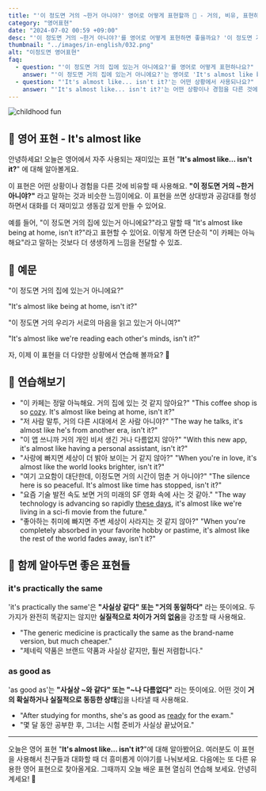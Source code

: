 ```yaml
---
title: "'이 정도면 거의 ~한거 아니야?' 영어로 어떻게 표현할까 🤔 - 거의, 비유, 표현하기 영어로"
category: "영어표현"
date: "2024-07-02 00:59 +09:00"
desc: "'이 정도면 거의 ~한거 아니야?'를 영어로 어떻게 표현하면 좋을까요? '이 정도면 거의 집에 있는거 아니에요?', '이 정도면 거의 우리가 서로의 마음을 읽고 있는거 아니여?' 등을 영어로 표현하는 법을 배워봅시다. 다양한 예문을 통해서 연습하고 본인의 표현으로 만들어 보세요."
thumbnail: "../images/in-english/032.png"
alt: "이정도면 영어표현"
faq:
  - question: "'이 정도면 거의 집에 있는거 아니에요?'를 영어로 어떻게 표현하나요?"
    answer: "'이 정도면 거의 집에 있는거 아니에요?'는 영어로 'It's almost like being at home, isn't it?'라고 표현할 수 있습니다."
  - question: "'It's almost like... isn't it?'는 어떤 상황에서 사용되나요?"
    answer: "'It's almost like... isn't it?'는 어떤 상황이나 경험을 다른 것에 비유할 때 사용합니다. 예를 들어, 'It's almost like being at home, isn't it?'는 '이 정도면 거의 집에 있는거 아니에요?'라는 의미입니다."
---
```


![childhood fun](../images/in-english/032-1.avif)

## 🌟 영어 표현 - It's almost like

안녕하세요! 오늘은 영어에서 자주 사용되는 재미있는 표현 "**It's almost like... isn't it?**" 에 대해 알아볼게요.

이 표현은 어떤 상황이나 경험을 다른 것에 비유할 때 사용해요. **"이 정도면 거의 ~한거 아니야?"** 라고 말하는 것과 비슷한 느낌이에요. 이 표현을 쓰면 상대방과 공감대를 형성하면서 대화를 더 재미있고 생동감 있게 만들 수 있어요.

예를 들어, "이 정도면 거의 집에 있는거 아니에요?"라고 말할 때 "It's almost like being at home, isn't it?"라고 표현할 수 있어요. 이렇게 하면 단순히 "이 카페는 아늑해요"라고 말하는 것보다 더 생생하게 느낌을 전달할 수 있죠.

## 📖 예문

"이 정도면 거의 집에 있는거 아니에요?"

"It's almost like being at home, isn't it?"

"이 정도면 거의 우리가 서로의 마음을 읽고 있는거 아니여?"

"It's almost like we're reading each other's minds, isn't it?"

자, 이제 이 표현을 더 다양한 상황에서 연습해 볼까요? 🚀

## 💬 연습해보기

<ul data-interactive-list>
  <li data-interactive-item>
    <span data-toggler>"이 카페는 정말 아늑해요. 거의 집에 있는 것 같지 않아요?"</span>
    <span data-answer>"This coffee shop is so <a href="/blog/in-english/408.cozy/">cozy</a>. It's almost like being at home, isn't it?"</span>
  </li>
  <li data-interactive-item>
    <span data-toggler>"저 사람 말투, 거의 다른 시대에서 온 사람 아니야?"</span>
    <span data-answer>"The way he talks, it's almost like he's from another era, isn't it?"</span>
  </li>
  <li data-interactive-item>
    <span data-toggler>"이 앱 쓰니까 거의 개인 비서 생긴 거나 다름없지 않아?"</span>
    <span data-answer>"With this new app, it's almost like having a personal assistant, isn't it?"</span>
  </li>
  <li data-interactive-item>
    <span data-toggler>"사랑에 빠지면 세상이 더 밝아 보이는 거 같지 않아?"</span>
    <span data-answer>"When you're in love, it's almost like the world looks brighter, isn't it?"</span>
  </li>
  <li data-interactive-item>
    <span data-toggler>"여기 고요함이 대단한데, 이정도면 거의 시간이 멈춘 거 아니야?"</span>
    <span data-answer>"The silence here is so peaceful. It's almost like time has stopped, isn't it?"</span>
  </li>
  <li data-interactive-item>
    <span data-toggler>"요즘 기술 발전 속도 보면 거의 미래의 SF 영화 속에 사는 것 같아."</span>
    <span data-answer>"The way technology is advancing so rapidly <a href="/blog/in-english/417.these-days/">these days</a>, it's almost like we're living in a sci-fi movie from the future."</span>
  </li>
  <li data-interactive-item>
    <span data-toggler>"좋아하는 취미에 빠지면 주변 세상이 사라지는 것 같지 않아?"</span>
    <span data-answer>"When you're completely absorbed in your favorite hobby or pastime, it's almost like the rest of the world fades away, isn't it?"</span>
  </li>
</ul>

## 🤝 함께 알아두면 좋은 표현들

### it's practically the same

'it's practically the same'은 **"사실상 같다" 또는 "거의 동일하다"** 라는 뜻이에요. 두 가지가 완전히 똑같지는 않지만 **실질적으로 차이가 거의 없음**을 강조할 때 사용해요.

- "The generic medicine is practically the same as the brand-name version, but much cheaper."
- "제네릭 약품은 브랜드 약품과 사실상 같지만, 훨씬 저렴합니다."

### as good as

'as good as'는 **"사실상 ~와 같다" 또는 "~나 다름없다"** 라는 뜻이에요. 어떤 것이 **거의 확실하거나 실질적으로 동등한 상태**임을 나타낼 때 사용해요.

- "After studying for months, she's as good as [ready](/blog/in-english/325.ready/) for the exam."
- "몇 달 동안 공부한 후, 그녀는 시험 준비가 사실상 끝났어요."

---

오늘은 영어 표현 "**It's almost like... isn't it?**"에 대해 알아봤어요. 여러분도 이 표현을 사용해서 친구들과 대화할 때 더 흥미롭게 이야기를 나눠보세요. 다음에는 또 다른 유용한 영어 표현으로 찾아올게요. 그때까지 오늘 배운 표현 열심히 연습해 보세요. 안녕히 계세요! 👋
